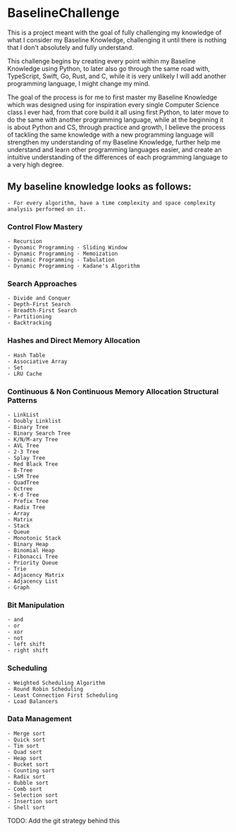 # BaselineChallenge
This is a project meant with the goal of fully challenging my knowledge of what I consider my Baseline Knowledge, challenging it until there is nothing that I don't absolutely and fully understand.

This challenge begins by creating every point within my Baseline Knowledge using Python, to later also go through the same road with, TypeScript, Swift, Go, Rust, and C, while it is very unlikely I will add another programming language, I might change my mind.

The goal of the process is for me to first master my Baseline Knowledge which was designed using for inspiration every single Computer Science class I ever had, from that core build it all using first Python, to later move to do the same with another programming language, while at the beginning it is about Python and CS, through practice and growth, I believe the process of tackling the same knowledge with a new programming language will strengthen my understanding of my Baseline Knowledge, further help me understand and learn other programming languages easier, and create an intuitive understanding of the differences of each programming language to a very high degree.

## My baseline knowledge looks as follows:

    - For every algorithm, have a time complexity and space complexity analysis performed on it.

  ### Control Flow Mastery
    - Recursion
    - Dynamic Programming - Sliding Window
    - Dynamic Programming - Memoization
    - Dynamic Programming - Tabulation
    - Dynamic Programming - Kadane's Algorithm


  ### Search Approaches
    - Divide and Conquer
    - Depth-First Search
    - Breadth-First Search
    - Partitioning 
    - Backtracking


  ### Hashes and Direct Memory Allocation
    - Hash Table
    - Associative Array
    - Set
    - LRU Cache


  ### Continuous & Non Continuous Memory Allocation Structural Patterns
    - LinkList
    - Doubly Linklist
    - Binary Tree
    - Binary Search Tree
    - K/N/M-ary Tree
    - AVL Tree
    - 2-3 Tree
    - Splay Tree
    - Red Black Tree
    - B-Tree
    - LSM Tree
    - QuadTree
    - Octree
    - K-d Tree
    - Prefix Tree
    - Radix Tree
    - Array
    - Matrix
    - Stack
    - Queue
    - Monotonic Stack
    - Binary Heap
    - Binomial Heap
    - Fibonacci Tree
    - Priority Queue
    - Trie
    - Adjacency Matrix
    - Adjacency List
    - Graph
 

  ### Bit Manipulation
    - and
    - or
    - xor
    - not
    - left shift
    - right shift


  ### Scheduling
    - Weighted Scheduling Algorithm
    - Round Robin Scheduling
    - Least Connection First Scheduling
    - Load Balancers


  ### Data Management
    - Merge sort
    - Quick sort
    - Tim sort
    - Quad sort
    - Heap sort
    - Bucket sort
    - Counting sort
    - Radix sort
    - Bubble sort
    - Comb sort
    - Selection sort
    - Insertion sort
    - Shell sort

TODO: Add the git strategy behind this
